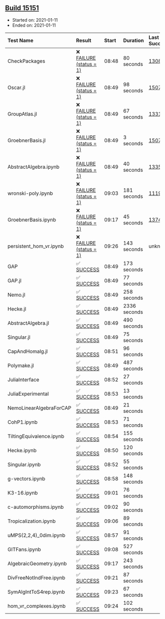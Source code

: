 ## [Build 15151](https://oscarci.mathematik.uni-kl.de/job/oscar/15151/)

* Started on: 2021-01-11
* Ended on: 2021-01-11

| Test Name    | Result | Start | Duration | Last Success | First Failure |
|:-------------|:-------|:------|:---------|:-------------|:--------------|
| CheckPackages | ❌ [FAILURE (status = 1)](https://oscarci.mathematik.uni-kl.de/job/oscar/15151/artifact/logs/build-15151/CheckPackages.log) | 08:48 | 80 seconds | [13085](https://oscarci.mathematik.uni-kl.de/job/oscar/13085/) | [13086](https://oscarci.mathematik.uni-kl.de/job/oscar/13086/) |
| Oscar.jl | ❌ [FAILURE (status = 1)](https://oscarci.mathematik.uni-kl.de/job/oscar/15151/artifact/logs/build-15151/Oscar.jl.log) | 08:49 | 98 seconds | [15079](https://oscarci.mathematik.uni-kl.de/job/oscar/15079/) | [15080](https://oscarci.mathematik.uni-kl.de/job/oscar/15080/) |
| GroupAtlas.jl | ❌ [FAILURE (status = 1)](https://oscarci.mathematik.uni-kl.de/job/oscar/15151/artifact/logs/build-15151/GroupAtlas.jl.log) | 08:49 | 67 seconds | [13311](https://oscarci.mathematik.uni-kl.de/job/oscar/13311/) | [13312](https://oscarci.mathematik.uni-kl.de/job/oscar/13312/) |
| GroebnerBasis.jl | ❌ [FAILURE (status = 1)](https://oscarci.mathematik.uni-kl.de/job/oscar/15151/artifact/logs/build-15151/GroebnerBasis.jl.log) | 08:49 | 3 seconds | [15079](https://oscarci.mathematik.uni-kl.de/job/oscar/15079/) | [15080](https://oscarci.mathematik.uni-kl.de/job/oscar/15080/) |
| AbstractAlgebra.ipynb | ❌ [FAILURE (status = 1)](https://oscarci.mathematik.uni-kl.de/job/oscar/15151/artifact/logs/build-15151/AbstractAlgebra.ipynb.log) | 08:49 | 40 seconds | [13355](https://oscarci.mathematik.uni-kl.de/job/oscar/13355/) | [13356](https://oscarci.mathematik.uni-kl.de/job/oscar/13356/) |
| wronski-poly.ipynb | ❌ [FAILURE (status = 1)](https://oscarci.mathematik.uni-kl.de/job/oscar/15151/artifact/logs/build-15151/wronski-poly.ipynb.log) | 09:03 | 181 seconds | [11192](https://oscarci.mathematik.uni-kl.de/job/oscar/11192/) | [11193](https://oscarci.mathematik.uni-kl.de/job/oscar/11193/) |
| GroebnerBasis.ipynb | ❌ [FAILURE (status = 1)](https://oscarci.mathematik.uni-kl.de/job/oscar/15151/artifact/logs/build-15151/GroebnerBasis.ipynb.log) | 09:17 | 45 seconds | [13748](https://oscarci.mathematik.uni-kl.de/job/oscar/13748/) | [13749](https://oscarci.mathematik.uni-kl.de/job/oscar/13749/) |
| persistent_hom_vr.ipynb | ❌ [FAILURE (status = 1)](https://oscarci.mathematik.uni-kl.de/job/oscar/15151/artifact/logs/build-15151/persistent_hom_vr.ipynb.log) | 09:26 | 143 seconds | unknown | unknown |
| GAP | ✅ [SUCCESS](https://oscarci.mathematik.uni-kl.de/job/oscar/15151/artifact/logs/build-15151/GAP.log) | 08:49 | 173 seconds |  |  |
| GAP.jl | ✅ [SUCCESS](https://oscarci.mathematik.uni-kl.de/job/oscar/15151/artifact/logs/build-15151/GAP.jl.log) | 08:49 | 77 seconds |  |  |
| Nemo.jl | ✅ [SUCCESS](https://oscarci.mathematik.uni-kl.de/job/oscar/15151/artifact/logs/build-15151/Nemo.jl.log) | 08:49 | 258 seconds |  |  |
| Hecke.jl | ✅ [SUCCESS](https://oscarci.mathematik.uni-kl.de/job/oscar/15151/artifact/logs/build-15151/Hecke.jl.log) | 08:49 | 2336 seconds |  |  |
| AbstractAlgebra.jl | ✅ [SUCCESS](https://oscarci.mathematik.uni-kl.de/job/oscar/15151/artifact/logs/build-15151/AbstractAlgebra.jl.log) | 08:49 | 490 seconds |  |  |
| Singular.jl | ✅ [SUCCESS](https://oscarci.mathematik.uni-kl.de/job/oscar/15151/artifact/logs/build-15151/Singular.jl.log) | 08:49 | 75 seconds |  |  |
| CapAndHomalg.jl | ✅ [SUCCESS](https://oscarci.mathematik.uni-kl.de/job/oscar/15151/artifact/logs/build-15151/CapAndHomalg.jl.log) | 08:51 | 96 seconds |  |  |
| Polymake.jl | ✅ [SUCCESS](https://oscarci.mathematik.uni-kl.de/job/oscar/15151/artifact/logs/build-15151/Polymake.jl.log) | 08:49 | 487 seconds |  |  |
| JuliaInterface | ✅ [SUCCESS](https://oscarci.mathematik.uni-kl.de/job/oscar/15151/artifact/logs/build-15151/JuliaInterface.log) | 08:52 | 27 seconds |  |  |
| JuliaExperimental | ✅ [SUCCESS](https://oscarci.mathematik.uni-kl.de/job/oscar/15151/artifact/logs/build-15151/JuliaExperimental.log) | 08:53 | 13 seconds |  |  |
| NemoLinearAlgebraForCAP | ✅ [SUCCESS](https://oscarci.mathematik.uni-kl.de/job/oscar/15151/artifact/logs/build-15151/NemoLinearAlgebraForCAP.log) | 08:49 | 21 seconds |  |  |
| CohP1.ipynb | ✅ [SUCCESS](https://oscarci.mathematik.uni-kl.de/job/oscar/15151/artifact/logs/build-15151/CohP1.ipynb.log) | 08:53 | 71 seconds |  |  |
| TiltingEquivalence.ipynb | ✅ [SUCCESS](https://oscarci.mathematik.uni-kl.de/job/oscar/15151/artifact/logs/build-15151/TiltingEquivalence.ipynb.log) | 08:54 | 155 seconds |  |  |
| Hecke.ipynb | ✅ [SUCCESS](https://oscarci.mathematik.uni-kl.de/job/oscar/15151/artifact/logs/build-15151/Hecke.ipynb.log) | 08:50 | 120 seconds |  |  |
| Singular.ipynb | ✅ [SUCCESS](https://oscarci.mathematik.uni-kl.de/job/oscar/15151/artifact/logs/build-15151/Singular.ipynb.log) | 08:52 | 55 seconds |  |  |
| g-vectors.ipynb | ✅ [SUCCESS](https://oscarci.mathematik.uni-kl.de/job/oscar/15151/artifact/logs/build-15151/g-vectors.ipynb.log) | 08:58 | 148 seconds |  |  |
| K3-16.ipynb | ✅ [SUCCESS](https://oscarci.mathematik.uni-kl.de/job/oscar/15151/artifact/logs/build-15151/K3-16.ipynb.log) | 09:01 | 76 seconds |  |  |
| c-automorphisms.ipynb | ✅ [SUCCESS](https://oscarci.mathematik.uni-kl.de/job/oscar/15151/artifact/logs/build-15151/c-automorphisms.ipynb.log) | 09:02 | 90 seconds |  |  |
| Tropicalization.ipynb | ✅ [SUCCESS](https://oscarci.mathematik.uni-kl.de/job/oscar/15151/artifact/logs/build-15151/Tropicalization.ipynb.log) | 09:06 | 89 seconds |  |  |
| uMPS(2,2,4)_0dim.ipynb | ✅ [SUCCESS](https://oscarci.mathematik.uni-kl.de/job/oscar/15151/artifact/logs/build-15151/uMPS-2-2-4-_0dim.ipynb.log) | 08:57 | 91 seconds |  |  |
| GITFans.ipynb | ✅ [SUCCESS](https://oscarci.mathematik.uni-kl.de/job/oscar/15151/artifact/logs/build-15151/GITFans.ipynb.log) | 09:08 | 527 seconds |  |  |
| AlgebraicGeometry.ipynb | ✅ [SUCCESS](https://oscarci.mathematik.uni-kl.de/job/oscar/15151/artifact/logs/build-15151/AlgebraicGeometry.ipynb.log) | 09:17 | 243 seconds |  |  |
| DivFreeNotIndFree.ipynb | ✅ [SUCCESS](https://oscarci.mathematik.uni-kl.de/job/oscar/15151/artifact/logs/build-15151/DivFreeNotIndFree.ipynb.log) | 09:21 | 87 seconds |  |  |
| SymAlgIntToS4rep.ipynb | ✅ [SUCCESS](https://oscarci.mathematik.uni-kl.de/job/oscar/15151/artifact/logs/build-15151/SymAlgIntToS4rep.ipynb.log) | 09:23 | 67 seconds |  |  |
| hom_vr_complexes.ipynb | ✅ [SUCCESS](https://oscarci.mathematik.uni-kl.de/job/oscar/15151/artifact/logs/build-15151/hom_vr_complexes.ipynb.log) | 09:24 | 102 seconds |  |  |
